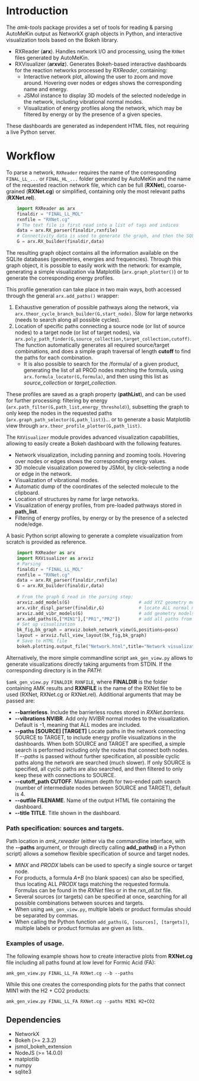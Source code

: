 # Introduction

The *amk-tools* package provides a set of tools for reading & parsing AutoMeKin output as NetworkX graph objects in Python, and interactive visualization tools based on the Bokeh library.

-   RXReader (**arx**). Handles network I/O and processing, using the `RXNet` files generated by AutoMeKin.
-   RXVisualizer (**arxviz**). Generates Bokeh-based interactive dashboards for the reaction networks processed by *RXReader*, containing:
    - Interactive network plot, allowing the user to zoom and move around. Hovering over nodes or edges shows the corresponding name and energy.
    - JSMol instance to display 3D models of the selected node/edge in the network, including vibrational normal modes.
    - Visualization of energy profiles along the network, which may be filtered by energy or by the presence of a given species.

These dashboards are generated as independent HTML files, not requiring a live Python server.

# Workflow
To parse a network, `RXReader` requires the name of the corresponding `FINAL_LL_...` or `FINAL_HL_...` folder generated by AutoMeKin and the name of the requested reaction network file, which can be full (**RXNet**), coarse-grained (**RXNet.cg**) or simplified, containing only the most relevant paths (**RXNet.rel**).
```python
    import RXReader as arx
    finaldir = "FINAL_LL_MOL"
    rxnfile = "RXNet.cg"
    # The text file is first read into a list of tags and indices
    data = arx.RX_parser(finaldir,rxnfile)
    # Connectivity data is used to generate the graph, and then the SQLite databases for transition states and minima are queried to recover all information
    G = arx.RX_builder(finaldir,data)
```
The resulting graph object contains all the information available on the SQLite databases (geometries, energies and frequencies). Through this graph object, it is possible to easily work with the network: for example, generating a simple visualization via Matplotlib (`arx.graph_plotter()`) or to generate the corresponding energy profiles.

This profile generation can take place in two main ways, both accessed through the general `arx.add_paths()` wrapper:
1. Exhaustive generation of possible pathways along the network, via `arx.theor_cycle_branch_builder(G,start_node)`. Slow for large networks (needs to search along all possible cycles).
2. Location of specific paths connecting a source node (or list of source nodes) to a target node (or list of target nodes), via `arx.poly_path_finder(G,source_collection,target_collection,cutoff)`. The function automatically generates all required source/target combinations, and does a simple graph traversal of length **cutoff** to find the paths for each combination.
   + It is also possible to search for the /formula/ of a given product, generating the list of all PROD nodes matching the formula, using `arx.formula_locator(G,formula)`, and then using this list as *source_collection* or *target_collection*. 
   
These profiles are saved as a graph property (**pathList**), and can be used for further processing: filtering by energy (`arx.path_filter(G,path_list,energy_threshold)`), subsetting the graph to only keep the nodes in the requested paths (`arx.graph_path_selector(G,path_list)`)... or to generate a basic Matplotlib view through `arx.theor_profile_plotter(G,path_list)`.

The `RXVisualizer` module provides advanced visualization capabilities, allowing to easily create a Bokeh dashboard with the following features.

-   Network visualization, including panning and zooming tools. Hovering over nodes or edges shows the corresponding energy values.
-   3D molecule visualization powered by JSMol, by click-selecting a node or edge in the network.
-   Visualization of vibrational modes.
-   Automatic dump of the coordinates of the selected molecule to the clipboard.
-   Location of structures by name for large networks.
-   Visualization of energy profiles, from pre-loaded pathways stored in **path_list**.
-   Filtering of energy profiles, by energy or by the presence of a selected node/edge.

A basic Python script allowing to generate a complete visualization from scratch is provided as reference.
``` python
    import RXReader as arx
    import RXVisualizer as arxviz
    # Parsing
    finaldir = "FINAL_LL_MOL"
    rxnfile = "RXNet.cg"
    data = arx.RX_parser(finaldir,rxnfile)
    G = arx.RX_builder(finaldir,data)
    
    # From the graph G read in the parsing step:
    arxviz.add_models(G)                          # add XYZ geometry models to the graph
    arx.vibr_displ_parser(finaldir,G)             # locate ALL normal modes and add them to the graph
    arxviz.add_vibr_models(G)                     # add geometry models to the graph
    arx.add_paths(G,["MIN1"],["PR1","PR2"])       # add all paths from MIN1 to PR1 and PR2
    # Set up visualization
    bk_fig,bk_graph = arxviz.bokeh_network_view(G,positions=posx)
    layout = arxviz.full_view_layout(bk_fig,bk_graph)
    # Save to HTML file
    bokeh.plotting.output_file("Network.html",title="Network visualization for MOL")
```

Alternatively, the more simple commandline script `amk_gen_view.py` allows to generate visualizations directly taking arguments from STDIN. If the corresponding directory is in the *PATH*:

`$amk_gen_view.py FINALDIR RXNFILE`, where **FINALDIR** is the folder containing AMK results and **RXNFILE** is the name of the RXNet file to be used (RXNet, RXNet.cg or RXNet.rel). Additional arguments that may be passed are:

- **--barrierless**. Include the barrierless routes stored in *RXNet.barrless*.
- **--vibrations NVIBR**. Add only *NVIBR* normal modes to the visualization. Default is -1, meaning that ALL modes are included.
- **--paths [SOURCE] [TARGET]** Locate paths in the network connecting SOURCE to TARGET, to include energy profile visualizations in the dashboards. When both SOURCE and TARGET are specified, a simple search is performed including only the routes that connect both nodes. If *--paths* is passed without further specification, all possible cyclic paths along the network are searched (much slower). If only SOURCE is specified, all cyclic paths are also searched, and then filtered to only keep these with connections to SOURCE.
- **--cutoff_path CUTOFF**. Maximum depth for two-ended path search (number of intermediate nodes between SOURCE and TARGET), default is 4.
- **--outfile FILENAME**. Name of the output HTML file containing the dashboard.
- **--title TITLE**. Title shown in the dashboard.

### Path specification: sources and targets.
Path location in *amk_rxreader* (either via the commandline interface, with the **--paths** argument, or through directly calling **add_paths()** in a Python script) allows a somehow flexible specification of source and target nodes.
+ *MINX* and *PRODX* labels can be used to specify a single source or target node.
+ For products, a formula *A+B* (no blank spaces) can also be specified, thus locating ALL *PRODX* tags matching the requested formula. Formulas can be found in the *RXNet* files or in the *rxn_all.txt* file.
+ Several sources (or targets) can be specified at once, searching for all possible combinations between sources and targets.
+ When using `amk_gen_view.py`, multiple labels or product formulas should be separated by commas.
+ When calling the Python function `add_paths(G, [sources], [targets])`, multiple labels or product formulas are given as lists.

### Examples of usage.
The following example shows how to create interactive plots from **RXNet.cg** file including all paths found at low level for Formic Acid (FA):

`amk_gen_view.py FINAL_LL_FA RXNet.cg --b --paths`

While this one creates the corresponding plots for the paths that connect MIN1 with the H2 + CO2 products:

`amk_gen_view.py FINAL_LL_FA RXNet.cg --paths MIN1 H2+CO2`

## Dependencies
+ NetworkX 
+ Bokeh (>= 2.3.2)
+ jsmol\_bokeh\_extension
+ NodeJS (>= 14.0.0)
+ matplotlib
+ numpy 
+ sqlite3


